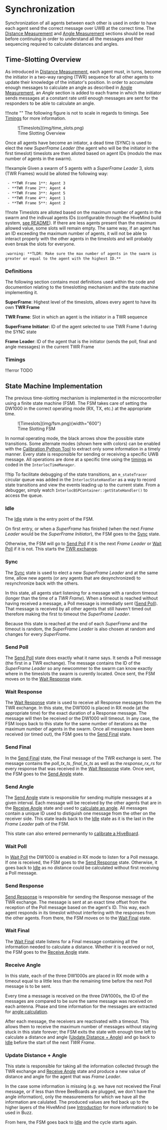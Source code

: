 # Synchronization

Synchronization of all agents between each other is used in order to have each agent send the correct message over UWB at the correct time. The [Distance Measurement](distance.md) and [Angle Measurement](angle.md) sections should be read before continuing in order to understand all the messages and their sequencing required to calculate distances and angles.

## Time-Slotting Overview

As introduced in [Distance Measurement](distance.md), each agent must, in turns, become the initiator in a two-way ranging (TWR) sequence for all other agents to update their knowledge of the initiator's position. In order to accumulate enough messages to calculate an angle as described in [Angle Measurement](angle.md), an *Angle* section is added to each frame in which the initiator sends messages at a constant rate until enough messages are sent for the responders to be able to calculate an angle.

!!!note ""
    The following figure is not to scale in regards to timings. See [Timings](#timings) for more information.
<figure markdown>
  ![Timeslots](img/time_slots.png)
  <figcaption>Time Slotting Overview</figcaption>
</figure>

Once all agents have become an intiator, a dead time (SYNC) is used to elect the new *SuperFrame Leader* (the agent who will be the initiator in the first timeslot) timeslots are then alloted based on agent IDs (modulo the max number of agents in the swarm).

!!!example
    Given a swarm of 5 agents with a *SuperFrame Leader* 3, slots (TWR Frames) would be alloted the following way:

     - **TWR Frame 1**: Agent 3
     - **TWR Frame 2**: Agent 4
     - **TWR Frame 3**: Agent 5
     - **TWR Frame 4**: Agent 1
     - **TWR Frame 5**: Agent 2

!!!note
    Timeslots are alloted based on the maximum number of agents in the swarm and the indivual agents IDs (configurable through the HiveMind build system, [see README](https://github.com/SwarmUS/HiveMind)). If there are less agents present than the maximum allowed value, some slots will remain empty. The same way, if an agent has an ID exceeding the maximum number of agents, it will not be able to interact properly with the other agents in the timeslots and will probably even break the slots for everyone.

    :warning: **TLDR: Make sure the max number of agents in the swarm is greater or equal to the agent with the highest ID.**

### Definitions
The following section contains most definitions used within the code and documention relating to the timeslotting mechanism and the state machine implementing it.

**SuperFrame**: Highest level of the timeslots, allows every agent to have its own **TWR Frame**

**TWR Frame**: Slot in which an agent is the initiator in a TWR sequence

**SuperFrame Initiator**: ID of the agent selected to use TWR Frame 1 during the SYNC state

**Frame Leader**: ID of the agent that is the initiator (sends the poll, final and angle messages) in the current TWR Frame

### Timings
!!!error
    TODO

## State Machine Implementation

The previous time-slotting mechanism is implemented in the microcontroller using a finite state machine (FSM). The FSM takes care of setting the DW1000 in the correct operating mode (RX, TX, etc.) at the appropriate time.

<figure markdown>
  ![Timeslots](img/fsm.png){width="600"}
  <figcaption>Time Slotting FSM</figcaption>
</figure>

In normal operating mode, the black arrows show the possible state transitions. Some alternate modes (shown here with colors) can be enabled with the [Calibration Python Tool](../calibrating_a_hiveboard.md) to extract only some information in a timely manner. Every state is responsible for sending or receiving a specific UWB message. All operations are done at a specific time using the [timings](#timings) as coded in the `InterlocTimeManager`.

!!!tip
    To facilitate debugging of the state transitions, an `m_stateTracer` circular queue was added in the `InterlocStateHandler` as a way to record state transitions and view the events leading up to the current state. From a debugger, simply watch `InterlocBSPContainer::getStateHandler()` to access the queue.

### Idle
The [Idle](#idle) state is the entry point of the FSM. 

On first entry, or when a *SuperFrame* has finished (when the next *Frame Leader* would be the *SuperFrame Initiator*), the FSM goes to the [Sync](#sync) state.

Otherwise, the FSM will go to [Send Poll](#send-poll) if it is the next *Frame Leader* or [Wait Poll](#wait-poll) if it is not. This starts the [TWR exchange](distance.md).

### Sync
The [Sync](#sync) state is used to elect a new *SuperFrame Leader* and at the same time, allow new agents (or any agents that are desynchronized) to resynchronize back with the others.

In this state, all agents start listening for a message with a random timeout (longer than the time of a *TWR Frame*). When a timeout is reached without having received a message, a Poll message is immediatly sent ([Send Poll](#send-poll)). That message is received by all other agents that still haven't timed out therefore making the first to timeout the *SuperFrame Leader*. 

Because this state is reached at the end of each *SuperFrame* and the timeout is random, the *SuperFrame Leader* is also chosen at random and changes for every *SuperFrame*.

### Send Poll
The [Send Poll](#send-poll) state does exactly what it name says. It sends a Poll message (the first in a TWR exchange). The message contains the ID of the *SuperFrame Leader* so any newcommer to the swarm can know exactly where in the timeslots the swarm is curently located. Once sent, the FSM moves on to the [Wait Response](#wait-response) state.

### Wait Response
The [Wait Response](#wait-response) state is used to receive all Response messages from the TWR exchange. In this state, the DW1000 is placed in RX mode (at the appropriate time) for the exact duration of a Response message. The message will then be received or the DW1000 will timeout. In any case, the FSM loops back to this state for the same number of iterations as the maximum number of agents in the swarm. Once all messages have been received (or timed out), the FSM goes to the [Send Final](#send-final) state.

### Send Final
In the [Send Final](#send-final) state, the Final message of the TWR exchange is sent. The message contains the *poll_tx_ts*, *final_tx_ts* as well as the *response_rx_rs* for every response that was received in the [Wait Response](#wait-response) state. Once sent, the FSM goes to the [Send Angle](#send-angle) state.

### Send Angle
The [Send Angle](#send-angle) state is responsible for sending multiple messages at a given interval. Each message will be received by the other agents that are in the [Receive Angle](#receive-angle) state and used to [calculate an angle](angle.md). All messages contain a unique ID used to distiguish one message from the other on the receiver side. This state leads back to the [Idle](#idle) state as it is the last in the *Frame Leader* path of the FSM.

This state can also entered permenantly to [calibrate a HiveBoard](../calibrating_a_hiveboard.md).

### Wait Poll
In [Wait Poll](#wait-poll) the DW1000 is enabled in RX mode to listen for a Poll message. If one is received, the FSM goes to the [Send Response](#send-response) state. Otherwise, it goes back to [Idle](#idle) as no distance could be calculated without first receiving a Poll message.

### Send Response
[Send Response](#send-response) is responsible for sending the Response message of the TWR exchange. The message is sent at an exact time offset from the reception of the Poll message based on the agent's ID. This way, each agent responds in its timeslot without interfering with the responses from the other agents. From there, the FSM moves on to the [Wait Final](#wait-final) state.

### Wait Final
The [Wait Final](#wait-final) state listens for a Final message containing all the information needed to calculate a distance. Whether it is received or not, the FSM goes to the [Receive Angle](#receive-angle) state.

### Receive Angle
In this state, each of the three DW1000s are placed in RX mode with a timeout equal to a little less than the remaining time before the next Poll message is to be sent. 

Every time a message is received on the three DW1000s, the ID of the messages are compared to be sure the same message was received on each antenna. Phase and time information for the messages are extracted for [angle calculation](angle.md). 

After each message, the receivers are reactivated with a timeout. This allows them to receive the maximum number of messages without staying stuck in this state forever; the FSM exits the state with enough time left to calculate a distance and angle ([Update Distance + Angle](#update-distance--angle)) and go back to [Idle](#idle) before the start of the next *TWR Frame*.

### Update Distance + Angle
This state is responsible for taking all the information collected through the TWR exchange and [Receive Angle](#receive-angle) state and produce a new value of distance and angle for the agent that was *Frame Leader*.

In the case some information is missing (e.g. we have not received the Final message, or if less than three BeeBoards are plugged, we don't have the angle information), only the measurements for which we have all the information are calulated. The produced values are fed back up to the higher layers of the HiveMind (see [Introduction](intro.md) for more information) to be used in Buzz. 

From here, the FSM goes back to [Idle](#idle) and the cycle starts again.